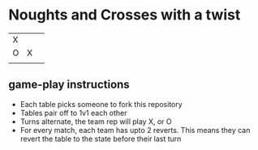 # Noughts and Crosses with a twist

<table>
    <tr>
        <td>X</td>
        <td></td>
        <td></td>
    </tr>
    <tr>
        <td>O</td>
        <td>X</td>
        <td></td>
    </tr>
    <tr>
        <td></td>
        <td></td>
        <td></td>
    </tr>
</table>


## game-play instructions
- Each table picks someone to fork this repository
- Tables pair off to 1v1 each other
- Turns alternate, the team rep will play X, or O
- For every match, each team has upto 2 reverts. This means they can revert the table to the state before their last turn
